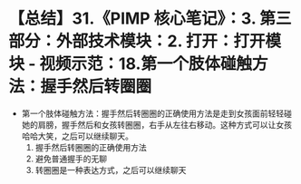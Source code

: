 # 【总结】31.《PIMP 核心笔记》：3. 第三部分：外部技术模块：2. 打开：打开模块 - 视频示范：18.第一个肢体碰触方法：握手然后转圈圈

-   第一个肢体碰触方法：握手然后转圈圈的正确使用方法是走到女孩面前轻轻碰她的肩膀，握手然后和女孩转圈圈，右手从左往右移动。这种方式可以让女孩哈哈大笑，之后可以继续聊天。
    1.  握手然后转圈圈的正确使用方法
    2.  避免普通握手的无聊
    3.  转圈圈是一种表达方式，之后可以继续聊天